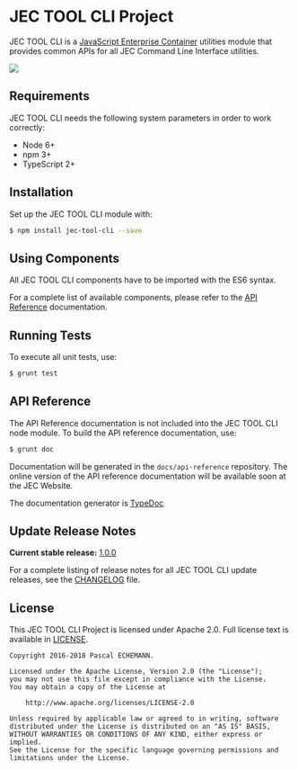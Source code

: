 # JEC TOOL CLI Project

JEC TOOL CLI  is a [JavaScript Enterprise Container][jec-url] utilities module that provides common APIs for all JEC Command Line Interface utilities.

[![][jec-logo]][jec-url]

## Requirements

JEC TOOL CLI needs the following system parameters in order to work correctly:

- Node 6+
- npm 3+
- TypeScript 2+

## Installation

Set up the JEC TOOL CLI module with:

```bash
$ npm install jec-tool-cli --save
```

## Using Components

All JEC TOOL CLI components have to be imported with the ES6 syntax.

For a complete list of available components, please refer to the [API Reference](#api-reference) documentation.

## Running Tests

To execute all unit tests, use:

```bash
$ grunt test
```

## API Reference

The API Reference documentation is not included into the JEC TOOL CLI node module. To build the API reference documentation, use:

```bash
$ grunt doc
```

Documentation will be generated in the `docs/api-reference` repository.
The online version of the  API reference documentation will be available soon at the JEC Website.

The documentation generator is [TypeDoc](http://typedoc.org/)

## Update Release Notes

**Current stable release:** [1.0.0](CHANGELOG.md#jec-tool-cli-1.0.0)
 
For a complete listing of release notes for all JEC TOOL CLI update releases, see the [CHANGELOG](CHANGELOG.md) file. 

## License
This JEC TOOL CLI Project is licensed under Apache 2.0. Full license text is available in [LICENSE](LICENSE).

```
Copyright 2016-2018 Pascal ECHEMANN.

Licensed under the Apache License, Version 2.0 (the "License");
you may not use this file except in compliance with the License.
You may obtain a copy of the License at

    http://www.apache.org/licenses/LICENSE-2.0

Unless required by applicable law or agreed to in writing, software
distributed under the License is distributed on an "AS IS" BASIS,
WITHOUT WARRANTIES OR CONDITIONS OF ANY KIND, either express or implied.
See the License for the specific language governing permissions and
limitations under the License.
```

[jec-url]: http://jecproject.org
[jec-logo]: https://raw.githubusercontent.com/jec-project/JEC/master/assets/jec-logos/jec-logo.png